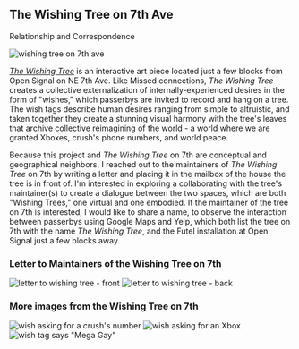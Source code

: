 ## The Wishing Tree on 7th Ave

Relationship and Correspondence

![wishing tree on 7th ave](./img/Wishing_Tree_7th.JPG)

[_The Wishing Tree_](https://goo.gl/maps/xhifJZbhD5LvbJbz7) is an interactive art piece located just a few blocks from Open Signal on NE 7th Ave. Like Missed connections, _The Wishing Tree_ creates a collective externalization of internally-experienced desires in the form of "wishes," which passerbys are invited to record and hang on a tree. The wish tags describe human desires ranging from simple to altruistic, and taken together they create a stunning visual harmony with the tree's leaves that archive collective reimagining of the world - a world where we are granted Xboxes, crush's phone numbers, and world peace.

Because this project and  _The Wishing Tree_ on 7th are conceptual and geographical neighbors, I reached out to the maintainers of _The Wishing Tree_ on 7th by writing a letter and placing it in the mailbox of the house the tree is in front of. I'm interested in exploring a collaborating with the tree's maintainer(s) to create a dialogue between the two spaces, which are both "Wishing Trees," one virtual and one embodied. If the maintainer of the tree on 7th is interested, I would like to share a name, to observe the interaction between passerbys using Google Maps and Yelp, which both list the tree on 7th with the name _The Wishing Tree_, and the Futel installation at Open Signal just a few blocks away.

### Letter to Maintainers of the Wishing Tree on 7th
![letter to wishing tree - front](./img/Wishing_Tree_Letter_Front.JPG)
![letter to wishing tree - back](./img/Wishing_Tree_Letter_Back.JPG)

### More images from the Wishing Tree on 7th
![wish asking for a crush's number](./img/Wish_July_Phone_Number.JPG)
![wish asking for an Xbox](./img/Xbox_Wish.JPG)
![wish tag says "Mega Gay"](./img/Mega_Gay_Wish.JPG)

